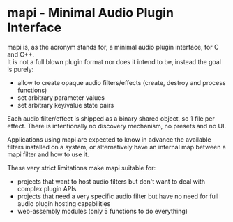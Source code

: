 # mapi - Minimal Audio Plugin Interface

mapi is, as the acronym stands for, a minimal audio plugin interface, for C and C++.  
It is not a full blown plugin format nor does it intend to be, instead the goal is purely:

 - allow to create opaque audio filters/effects (create, destroy and process functions)
 - set arbitrary parameter values
 - set arbitrary key/value state pairs

Each audio filter/effect is shipped as a binary shared object, so 1 file per effect.
There is intentionally no discovery mechanism, no presets and no UI.

Applications using mapi are expected to know in advance the available filters installed on a system, or alternatively have an internal map between a mapi filter and how to use it.

These very strict limitations make mapi suitable for:

 - projects that want to host audio filters but don't want to deal with complex plugin APIs
 - projects that need a very specific audio filter but have no need for full audio plugin hosting capabilities
 - web-assembly modules (only 5 functions to do everything)
